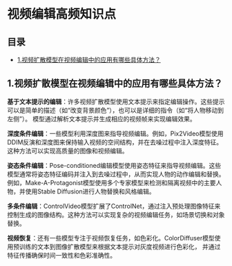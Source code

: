 # 视频编辑高频知识点
目录
--

*   [1.视频扩散模型在视频编辑中的应用有哪些具体方法？](#1.%E8%A7%86%E9%A2%91%E6%89%A9%E6%95%A3%E6%A8%A1%E5%9E%8B%E5%9C%A8%E8%A7%86%E9%A2%91%E7%BC%96%E8%BE%91%E4%B8%AD%E7%9A%84%E5%BA%94%E7%94%A8%E6%9C%89%E5%93%AA%E4%BA%9B%E5%85%B7%E4%BD%93%E6%96%B9%E6%B3%95%EF%BC%9F)

1.视频扩散模型在视频编辑中的应用有哪些具体方法？
-------------------------

**基于文本提示的编辑**：许多视频扩散模型使用文本提示来指定编辑操作。这些提示可以是简单的描述（如“改变背景颜色”），也可以是详细的指令（如“将人物移动到左侧”）。 模型通过解析文本提示并生成相应的视频帧来实现编辑效果。

**深度条件编辑**：一些模型利用深度图来指导视频编辑。例如，Pix2Video模型使用DDIM反演和深度图来保持输入视频的空间结构，并在去噪过程中注入深度特征。 这种方法可以实现高质量的图像和视频编辑。

**姿态条件编辑**：Pose-conditioned编辑模型使用姿态特征来指导视频编辑。这些模型通常将姿态特征编码并注入到去噪过程中，从而实现人物的动作编辑和替换。 例如，Make-A-Protagonist模型使用多个专家模型来检测和隔离视频中的主要人物，并使用Stable Diffusion进行人物替换和风格编辑。

**多条件编辑**：ControlVideo模型扩展了ControlNet，通过注入预处理图像特征来控制生成的图像结构。这种方法可以实现复杂的视频编辑任务，如场景切换和对象替换。

**视频恢复**：还有一些模型专注于视频恢复任务，如色彩化。ColorDiffuser模型使用预训练的文本到图像扩散模型来根据文本提示对灰度视频进行色彩化， 并通过特征传播确保时间一致性和色彩准确性。